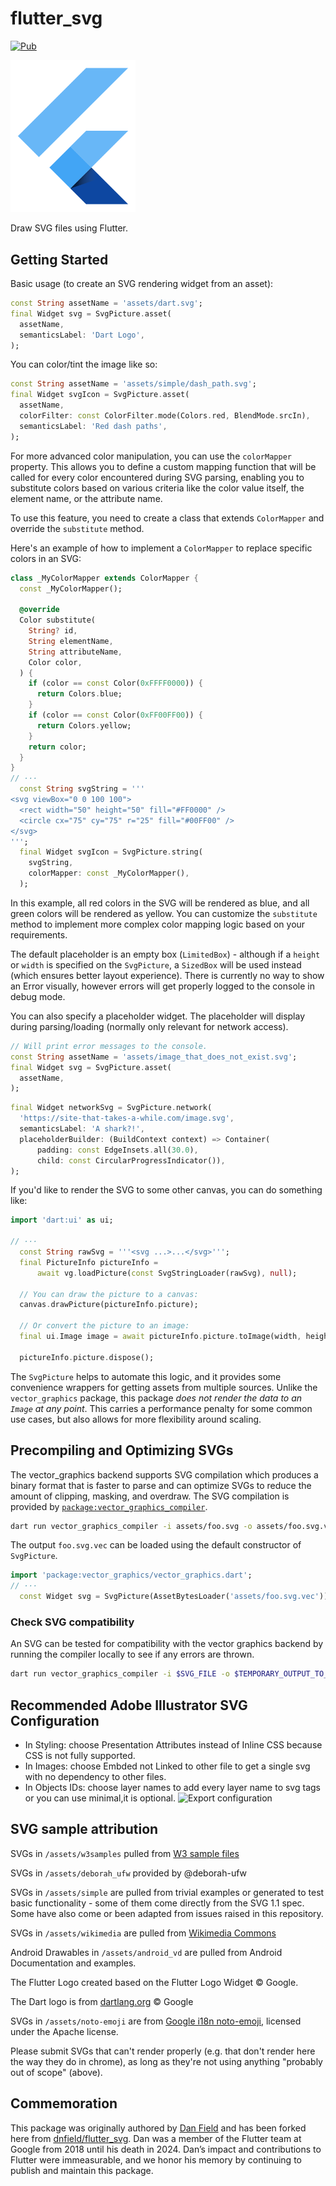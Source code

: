 # flutter_svg

[![Pub](https://img.shields.io/pub/v/flutter_svg.svg)](https://pub.dartlang.org/packages/flutter_svg)

<!-- markdownlint-disable MD033 -->
<img src="https://raw.githubusercontent.com/dnfield/flutter_svg/7d374d7107561cbd906d7c0ca26fef02cc01e7c8/example/assets/flutter_logo.svg?sanitize=true" width="200px" alt="Flutter Logo which can be rendered by this package!">
<!-- markdownlint-enable MD033 -->

Draw SVG files using Flutter.

## Getting Started

Basic usage (to create an SVG rendering widget from an asset):

<?code-excerpt "example/lib/readme_excerpts.dart (SimpleAsset)"?>
```dart
const String assetName = 'assets/dart.svg';
final Widget svg = SvgPicture.asset(
  assetName,
  semanticsLabel: 'Dart Logo',
);
```

You can color/tint the image like so:

<?code-excerpt "example/lib/readme_excerpts.dart (ColorizedAsset)"?>
```dart
const String assetName = 'assets/simple/dash_path.svg';
final Widget svgIcon = SvgPicture.asset(
  assetName,
  colorFilter: const ColorFilter.mode(Colors.red, BlendMode.srcIn),
  semanticsLabel: 'Red dash paths',
);
```

For more advanced color manipulation, you can use the `colorMapper` property.
This allows you to define a custom mapping function that will be called for
every color encountered during SVG parsing, enabling you to substitute colors
based on various criteria like the color value itself, the element name, or the
attribute name.

To use this feature, you need to create a class that extends `ColorMapper` and
override the `substitute` method.

Here's an example of how to implement a `ColorMapper` to replace specific colors in an SVG:

<?code-excerpt "example/lib/readme_excerpts.dart (ColorMapper)"?>
```dart
class _MyColorMapper extends ColorMapper {
  const _MyColorMapper();

  @override
  Color substitute(
    String? id,
    String elementName,
    String attributeName,
    Color color,
  ) {
    if (color == const Color(0xFFFF0000)) {
      return Colors.blue;
    }
    if (color == const Color(0xFF00FF00)) {
      return Colors.yellow;
    }
    return color;
  }
}
// ···
  const String svgString = '''
<svg viewBox="0 0 100 100">
  <rect width="50" height="50" fill="#FF0000" />
  <circle cx="75" cy="75" r="25" fill="#00FF00" />
</svg>
''';
  final Widget svgIcon = SvgPicture.string(
    svgString,
    colorMapper: const _MyColorMapper(),
  );
```

In this example, all red colors in the SVG will be rendered as blue, and all green colors will be rendered as yellow. You can customize the `substitute` method to implement more complex color mapping logic based on your requirements.

The default placeholder is an empty box (`LimitedBox`) - although if a `height`
or `width` is specified on the `SvgPicture`, a `SizedBox` will be used instead
(which ensures better layout experience). There is currently no way to show an
Error visually, however errors will get properly logged to the console in debug
mode.

You can also specify a placeholder widget. The placeholder will display during
parsing/loading (normally only relevant for network access).

<?code-excerpt "example/lib/readme_excerpts.dart (MissingAsset)"?>
```dart
// Will print error messages to the console.
const String assetName = 'assets/image_that_does_not_exist.svg';
final Widget svg = SvgPicture.asset(
  assetName,
);
```

<?code-excerpt "example/lib/readme_excerpts.dart (AssetWithPlaceholder)"?>
```dart
final Widget networkSvg = SvgPicture.network(
  'https://site-that-takes-a-while.com/image.svg',
  semanticsLabel: 'A shark?!',
  placeholderBuilder: (BuildContext context) => Container(
      padding: const EdgeInsets.all(30.0),
      child: const CircularProgressIndicator()),
);
```

If you'd like to render the SVG to some other canvas, you can do something like:

<?code-excerpt "example/lib/readme_excerpts.dart (OutputConversion)"?>
```dart
import 'dart:ui' as ui;

// ···
  const String rawSvg = '''<svg ...>...</svg>''';
  final PictureInfo pictureInfo =
      await vg.loadPicture(const SvgStringLoader(rawSvg), null);

  // You can draw the picture to a canvas:
  canvas.drawPicture(pictureInfo.picture);

  // Or convert the picture to an image:
  final ui.Image image = await pictureInfo.picture.toImage(width, height);

  pictureInfo.picture.dispose();
```

The `SvgPicture` helps to automate this logic, and it provides some convenience
wrappers for getting assets from multiple sources. Unlike the `vector_graphics`
package, this package _does not render the data to an `Image` at any point_.
This carries a performance penalty for some common use cases, but also allows
for more flexibility around scaling.

## Precompiling and Optimizing SVGs

The vector_graphics backend supports SVG compilation which produces a binary
format that is faster to parse and can optimize SVGs to reduce the amount of
clipping, masking, and overdraw. The SVG compilation is provided by
[`package:vector_graphics_compiler`](https://pub.dev/packages/vector_graphics_compiler).

```sh
dart run vector_graphics_compiler -i assets/foo.svg -o assets/foo.svg.vec
```

The output `foo.svg.vec` can be loaded using the default constructor of
`SvgPicture`.

<?code-excerpt "example/lib/readme_excerpts.dart (PrecompiledAsset)"?>
```dart
import 'package:vector_graphics/vector_graphics.dart';
// ···
  const Widget svg = SvgPicture(AssetBytesLoader('assets/foo.svg.vec'));
```

### Check SVG compatibility

An SVG can be tested for compatibility with the vector graphics backend by
running the compiler locally to see if any errors are thrown.

```sh
dart run vector_graphics_compiler -i $SVG_FILE -o $TEMPORARY_OUTPUT_TO_BE_DELETED --no-optimize-masks --no-optimize-clips --no-optimize-overdraw --no-tessellate
```

## Recommended Adobe Illustrator SVG Configuration
- In Styling: choose Presentation Attributes instead of Inline CSS because CSS is not fully supported.
- In Images: choose Embded not Linked to other file to get a single svg with no dependency to other files.
- In Objects IDs: choose layer names to add every layer name to svg tags or you can use minimal,it is optional.
![Export configuration](https://user-images.githubusercontent.com/2842459/62599914-91de9c00-b8fe-11e9-8fb7-4af57d5100f7.png)

## SVG sample attribution

SVGs in `/assets/w3samples` pulled from [W3 sample files](https://dev.w3.org/SVG/tools/svgweb/samples/svg-files/)

SVGs in `/assets/deborah_ufw` provided by @deborah-ufw

SVGs in `/assets/simple` are pulled from trivial examples or generated to test
basic functionality - some of them come directly from the SVG 1.1 spec. Some
have also come or been adapted from issues raised in this repository.

SVGs in `/assets/wikimedia` are pulled from [Wikimedia Commons](https://commons.wikimedia.org/wiki/Main_Page)

Android Drawables in `/assets/android_vd` are pulled from Android Documentation
and examples.

The Flutter Logo created based on the Flutter Logo Widget © Google.

The Dart logo is from
[dartlang.org](https://github.com/dart-lang/site-shared/blob/master/src/_assets/images/dart/logo%2Btext/horizontal/original.svg)
© Google

SVGs in `/assets/noto-emoji` are from [Google i18n noto-emoji](https://github.com/googlei18n/noto-emoji),
licensed under the Apache license.

Please submit SVGs that can't render properly (e.g. that don't render here the
way they do in chrome), as long as they're not using anything "probably out of
scope" (above).

## Commemoration

This package was originally authored by
[Dan Field](https://github.com/dnfield) and has been forked here
from [dnfield/flutter_svg](https://github.com/dnfield/flutter_svg).
Dan was a member of the Flutter team at Google from 2018 until his death
in 2024. Dan’s impact and contributions to Flutter were immeasurable, and we
honor his memory by continuing to publish and maintain this package.

